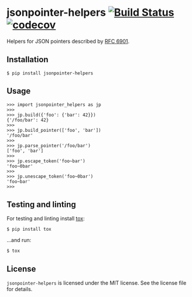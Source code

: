 # jsonpointer-helpers [![Build Status](https://travis-ci.org/Gr1N/jsonpointer-helpers.svg?branch=master)](https://travis-ci.org/Gr1N/jsonpointer-helpers) [![codecov](https://codecov.io/gh/Gr1N/jsonpointer-helpers/branch/master/graph/badge.svg)](https://codecov.io/gh/Gr1N/jsonpointer-helpers)

Helpers for JSON pointers described by [RFC 6901](https://tools.ietf.org/html/rfc6901).

## Installation

    $ pip install jsonpointer-helpers

## Usage

    >>> import jsonpointer_helpers as jp
    >>>
    >>> jp.build({'foo': {'bar': 42}})
    {'/foo/bar': 42}
    >>>
    >>> jp.build_pointer(['foo', 'bar'])
    '/foo/bar'
    >>>
    >>> jp.parse_pointer('/foo/bar')
    ['foo', 'bar']
    >>>
    >>> jp.escape_token('foo~bar')
    'foo~0bar'
    >>>
    >>> jp.unescape_token('foo~0bar')
    'foo~bar'
    >>>

## Testing and linting

For testing and linting install [tox](http://tox.readthedocs.io):

    $ pip install tox

...and run:

    $ tox

## License

`jsonpointer-helpers` is licensed under the MIT license. See the license file for details.
